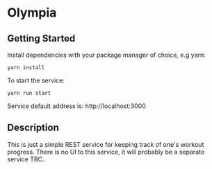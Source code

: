 # Olympia

## Getting Started
Install dependencies with your package manager of choice, e.g yarn:
```
yarn install
```

To start the service:
```
yarn run start
```
Service default address is: http://localhost:3000

## Description
This is just a simple REST service for keeping track of one's workout progress. There is no UI to this service, it will probably be a separate service TBC..